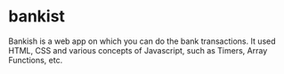 # bankist
Bankish is a web app on which you can do the bank transactions. It used HTML, CSS and various concepts of Javascript, such as Timers, Array Functions, etc.
